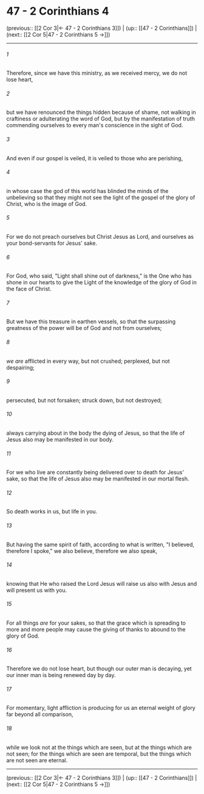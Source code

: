 # 47 - 2 Corinthians 4

(previous:: [[2 Cor 3|← 47 - 2 Corinthians 3]]) | (up:: [[47 - 2 Corinthians]]) | (next:: [[2 Cor 5|47 - 2 Corinthians 5 →]])

***


###### 1 
Therefore, since we have this ministry, as we received mercy, we do not lose heart, 

###### 2 
but we have renounced the things hidden because of shame, not walking in craftiness or adulterating the word of God, but by the manifestation of truth commending ourselves to every man's conscience in the sight of God. 

###### 3 
And even if our gospel is veiled, it is veiled to those who are perishing, 

###### 4 
in whose case the god of this world has blinded the minds of the unbelieving so that they might not see the light of the gospel of the glory of Christ, who is the image of God. 

###### 5 
For we do not preach ourselves but Christ Jesus as Lord, and ourselves as your bond-servants for Jesus' sake. 

###### 6 
For God, who said, "Light shall shine out of darkness," is the One who has shone in our hearts to give the Light of the knowledge of the glory of God in the face of Christ. 

###### 7 
But we have this treasure in earthen vessels, so that the surpassing greatness of the power will be of God and not from ourselves; 

###### 8 
_we are_ afflicted in every way, but not crushed; perplexed, but not despairing; 

###### 9 
persecuted, but not forsaken; struck down, but not destroyed; 

###### 10 
always carrying about in the body the dying of Jesus, so that the life of Jesus also may be manifested in our body. 

###### 11 
For we who live are constantly being delivered over to death for Jesus' sake, so that the life of Jesus also may be manifested in our mortal flesh. 

###### 12 
So death works in us, but life in you. 

###### 13 
But having the same spirit of faith, according to what is written, "I believed, therefore I spoke," we also believe, therefore we also speak, 

###### 14 
knowing that He who raised the Lord Jesus will raise us also with Jesus and will present us with you. 

###### 15 
For all things _are_ for your sakes, so that the grace which is spreading to more and more people may cause the giving of thanks to abound to the glory of God. 

###### 16 
Therefore we do not lose heart, but though our outer man is decaying, yet our inner man is being renewed day by day. 

###### 17 
For momentary, light affliction is producing for us an eternal weight of glory far beyond all comparison, 

###### 18 
while we look not at the things which are seen, but at the things which are not seen; for the things which are seen are temporal, but the things which are not seen are eternal.

***

(previous:: [[2 Cor 3|← 47 - 2 Corinthians 3]]) | (up:: [[47 - 2 Corinthians]]) | (next:: [[2 Cor 5|47 - 2 Corinthians 5 →]])
